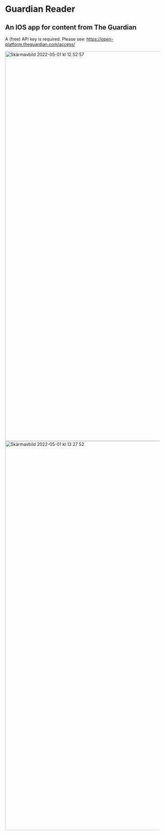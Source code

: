 # Guardian Reader

## An IOS app for content from The Guardian

A (free) API key is required. Please see: https://open-platform.theguardian.com/access/


<img width="1266" alt="Skärmavbild 2022-05-01 kl  12 52 57" src="https://user-images.githubusercontent.com/91143280/166142794-7fee3502-cbd5-4301-8e8e-d41fcaee61fb.png">
<img width="1264" alt="Skärmavbild 2022-05-01 kl  13 27 52" src="https://user-images.githubusercontent.com/91143280/166143878-3b212816-7154-4f1a-83c3-ca76682e2d0f.png">
